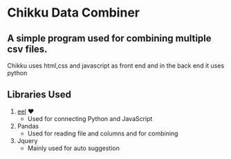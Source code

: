 # Chikku Data Combiner

## A simple program used for combining multiple csv files.

Chikku uses html,css and javascript as front end and in the back end it uses python  

## Libraries Used
1. [eel](https://github.com/ChrisKnott/Eel) ❤️
   - Used for connecting Python and JavaScript
2. Pandas
   - Used for reading file and columns and for combining
2. Jquery
   - Mainly used for auto suggestion
